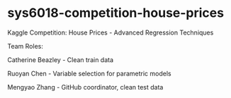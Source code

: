 # sys6018-competition-house-prices
Kaggle Competition: House Prices - Advanced Regression Techniques

Team Roles:
 
Catherine Beazley - Clean train data

Ruoyan Chen - Variable selection for parametric models

Mengyao Zhang - GitHub coordinator, clean test data

